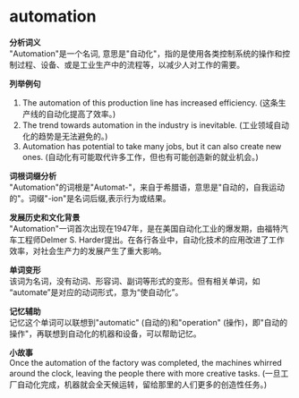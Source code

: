 # automation

**分析词义**  
"Automation"是一个名词, 意思是"自动化"，指的是使用各类控制系统的操作和控制过程、设备、或是工业生产中的流程等，以减少人对工作的需要。

  

**列举例句**

  

1.  The automation of this production line has increased efficiency. (这条生产线的自动化提高了效率。)
2.  The trend towards automation in the industry is inevitable. (工业领域自动化的趋势是无法避免的。)
3.  Automation has potential to take many jobs, but it can also create new ones. (自动化有可能取代许多工作，但也有可能创造新的就业机会。)

  

**词根词缀分析**  
"Automation"的词根是"Automat-"，来自于希腊语，意思是"自动的，自我运动的"。词缀"-ion"是名词后缀,表示行为或结果。

  

**发展历史和文化背景**  
"Automation"一词首次出现在1947年，是在美国自动化工业的爆发期，由福特汽车工程师Delmer S. Harder提出。在各行各业中，自动化技术的应用改进了工作效率，对社会生产力的发展产生了重大影响。

  

**单词变形**  
该词为名词，没有动词、形容词、副词等形式的变形。但有相关单词，如 “automate”是对应的动词形式，意为“使自动化”。

  

**记忆辅助**  
记忆这个单词可以联想到"automatic" (自动的)和"operation" (操作)，即"自动的操作"，再联想到自动化的机器和设备，可以帮助记忆。

  

**小故事**  
Once the automation of the factory was completed, the machines whirred around the clock, leaving the people there with more creative tasks. (一旦工厂自动化完成，机器就会全天候运转，留给那里的人们更多的创造性任务。)
